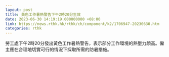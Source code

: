 ```yaml
---
layout: post
title: 黃色工作暑熱警告下午2時20分生效
date: 2023-06-30 14:19:19.000000000 +08:00
link: https://news.rthk.hk/rthk/ch/component/k2/1706947-20230630.htm
categories: rthk
---
```


勞工處下午2時20分發出黃色工作暑熱警告，表示部分工作環境的熱壓力頗高。僱主應在合理地切實可行的情況下採取所需的防暑措施。

